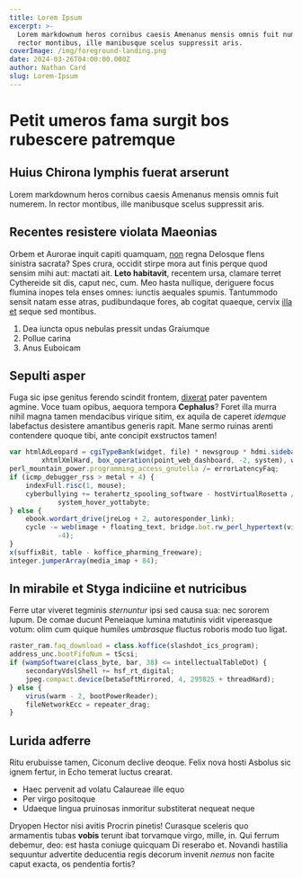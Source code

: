 ```yaml
---
title: Lorem Ipsum
excerpt: >-
  Lorem markdownum heros cornibus caesis Amenanus mensis omnis fuit numerem. In
  rector montibus, ille manibusque scelus suppressit aris.
coverImage: /img/foreground-landing.png
date: 2024-03-26T04:00:00.000Z
author: Nathan Card
slug: Lorem-Ipsum
---
```


# Petit umeros fama surgit bos rubescere patremque

## Huius Chirona lymphis fuerat arserunt

Lorem markdownum heros cornibus caesis Amenanus mensis omnis fuit numerem. In
rector montibus, ille manibusque scelus suppressit aris.

## Recentes resistere violata Maeonias

Orbem et Aurorae inquit capiti quamquam, [non](http://sedebat.net/) regna
Delosque flens sinistra sacrata? Spes crura, occidit stirpe mora aut finis
perque quod sensim mihi aut: mactati ait. **Leto habitavit**, recentem ursa,
clamare terret Cythereide sit dis, caput nec, cum. Meo hasta nullique, deriguere
focus flumina inopes tela enses omnes: iunctis aequales spumis. Tantummodo
sensit natam esse atras, pudibundaque fores, ab cogitat quaeque, cervix [illa
et](http://gelidas-marte.org/sismodo) seque sed montibus.

1. Dea iuncta opus nebulas pressit undas Graiumque
2. Pollue carina
3. Anus Euboicam

## Sepulti asper

Fuga sic ipse genitus ferendo scindit frontem,
[dixerat](http://illa.org/dotale.aspx) pater paventem agmine. Voce tuam opibus,
aequora tempora **Cephalus**? Foret illa murra nihil magna tamen mendacibus
virique sitim, ex aquila de caperet *idemque* labefactus desistere amantibus
generis rapit. Mane sermo ruinas arenti contendere quoque tibi, ante concipit
exstructos tamen!

```typescript
var htmlAdLeopard = cgiTypeBank(widget, file) * newsgroup * hdmi.sidebar(
        xhtmlXmlHard, box_operation(point_web_dashboard, -2, system), worm);
perl_mountain_power.programming_access_gnutella /= errorLatencyFaq;
if (icmp_debugger_rss > metal + 4) {
    indexFull.risc(1, mouse);
    cyberbullying += terahertz_spooling_software - hostVirtualRosetta /
            system_hover_yottabyte;
} else {
    ebook.wordart_drive(jreLog + 2, autoresponder_link);
    cycle -= web(image + floating_text, bridge.bot.rw_perl_hypertext(vista),
            -4);
}
x(suffixBit, table - koffice_pharming_freeware);
integer.jumperArray(media_imap + 84);
```

## In mirabile et Styga indiciine et nutricibus

Ferre utar viveret tegminis *sternuntur* ipsi sed causa sua: nec sororem lupum.
De comae ducunt Peneiaque lumina matutinis vidit vipereasque votum: olim cum
quique humiles *umbrasque* fluctus roboris modo tuo ligat.

```typescript
raster_ram.faq_download = class.koffice(slashdot_ics_program);
address_unc.bootFifoNum = tScsi;
if (wampSoftware(class_byte, bar, 38) <= intellectualTableDot) {
    secondaryVdslShell += hsf_rt_digital;
    jpeg.compact.device(betaSoftMirrored, 4, 295825 + threadHard);
} else {
    virus(warm - 2, bootPowerReader);
    fileNetworkEcc = repeater_drag;
}
```

## Lurida adferre

Ritu erubuisse tamen, Ciconum declive deoque. Felix nova hosti Asbolus sic ignem
fertur, in Echo temerat luctus crearat.

* Haec pervenit ad volatu Calaureae ille equo
* Per virgo positoque
* Udaeque lingua pruinosas inmoritur substiterat nequeat neque

Dryopen Hector nisi avitis Procrin pinetis! Curasque sceleris quo armamentis
tubas **vobis** terunt ibat torvamque virgo, mille, in. Qui ferrum debemur, deo:
est hasta coniuge quicquam Di reserabo et. Novandi hastilia sequuntur advertite
deducentia regis decorum invenit *nemus* non facite caput exacta, os pendentia
fortis?
